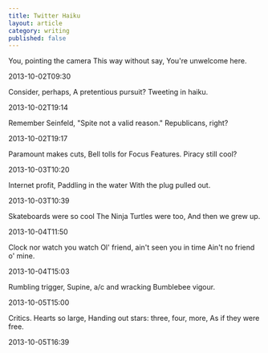 ```yaml
---
title: Twitter Haiku
layout: article
category: writing
published: false
---
```

You, pointing the camera
This way without say,
You're unwelcome here.

2013-10-02T09:30

Consider, perhaps,
A pretentious pursuit?
Tweeting in haiku.

2013-10-02T19:14

Remember Seinfeld,
"Spite not a valid reason."
Republicans, right?

2013-10-02T19:17

Paramount makes cuts,
Bell tolls for Focus Features.
Piracy still cool?

2013-10-03T10:20

Internet profit,
Paddling in the water
With the plug pulled out.

2013-10-03T10:39

Skateboards were so cool
The Ninja Turtles were too,
And then we grew up.

2013-10-04T11:50

Clock nor watch you watch
Ol' friend, ain't seen you in time
Ain't no friend o' mine.

2013-10-04T15:03

Rumbling trigger,
Supine, a/c and wracking
Bumblebee vigour.

2013-10-05T15:00

Critics. Hearts so large,
Handing out stars: three, four, more,
As if they were free.

2013-10-05T16:39

